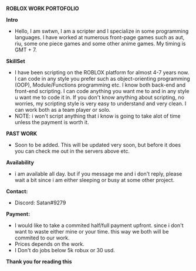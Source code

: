 __ROBLOX WORK PORTOFOLIO__

**Intro**
* Hello, I am swtwn, I am a scripter and I specialize in some programming languages. I have worked at numerous front-page games such as aut, riu, some one piece games and some other anime games. My timing is GMT + 7.

**SkillSet**
* I have been scripting on the ROBLOX platform for almost 4-7 years now. I can code in any style you prefer such as object-orienting programming (OOP), Module/Functions programming etc. I know both back-end and front-end scripting. I can code anything you want me to and in any style u want me to code it in. If you don't know anything about scripting, no worries, my scripting style is very easy to understand and very clean. I can work both as a team player or solo.
* NOTE: i won't script anything that i know is going to take alot of time unless the payment is worth it.

**PAST WORK**
* Soon to be added. This will be updated very soon, but before it does you can check me out in the servers above etc.

**Availability**
* i am available all day. but if you message me and i don't reply, please wait a bit since i am either sleeping or busy at some other project.

**Contact:**
* Discord: Satan#9279

**Payment:**
* I would like to take a commited half/full payment upfront. since i don't want to waste either mine or your time. this way we both will be commited to our work.
* Prices depends on the work.
* I Don't do jobs below 5k robux or 30 usd.

**Thank you for reading this**
